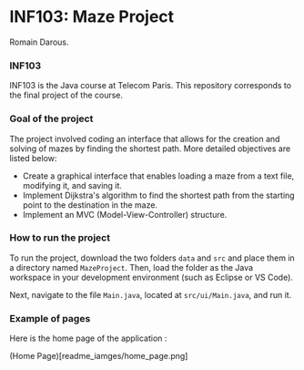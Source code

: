 # INF103: Maze Project
Romain Darous.

### INF103
INF103 is the Java course at Telecom Paris. This repository corresponds to the final project of the course.

### Goal of the project
The project involved coding an interface that allows for the creation and solving of mazes by finding the shortest path. More detailed objectives are listed below:
- Create a graphical interface that enables loading a maze from a text file, modifying it, and saving it.
- Implement Dijkstra's algorithm to find the shortest path from the starting point to the destination in the maze.
- Implement an MVC (Model-View-Controller) structure.

### How to run the project
To run the project, download the two folders `data` and `src` and place them in a directory named `MazeProject`. Then, load the folder as the Java workspace in your development environment (such as Eclipse or VS Code).

Next, navigate to the file `Main.java`, located at `src/ui/Main.java`, and run it.

### Example of pages
Here is the home page of the application :

(Home Page)[readme_iamges/home_page.png]
